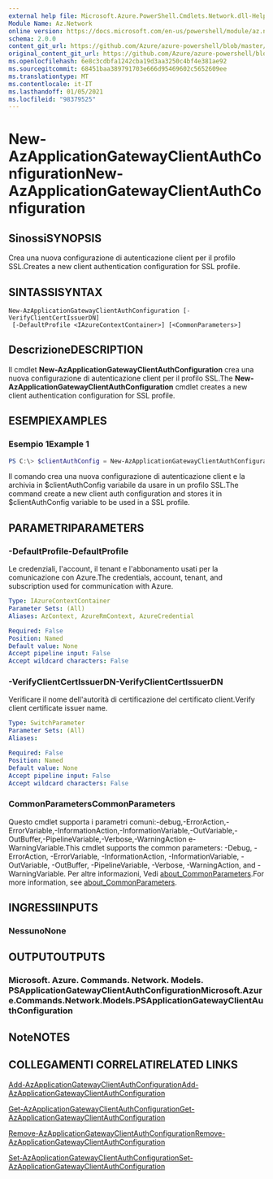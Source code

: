 ```yaml
---
external help file: Microsoft.Azure.PowerShell.Cmdlets.Network.dll-Help.xml
Module Name: Az.Network
online version: https://docs.microsoft.com/en-us/powershell/module/az.network/new-azapplicationgatewayclientauthconfiguration
schema: 2.0.0
content_git_url: https://github.com/Azure/azure-powershell/blob/master/src/Network/Network/help/New-AzApplicationGatewayClientAuthConfiguration.md
original_content_git_url: https://github.com/Azure/azure-powershell/blob/master/src/Network/Network/help/New-AzApplicationGatewayClientAuthConfiguration.md
ms.openlocfilehash: 6e8c3cdbfa1242cba19d3aa3250c4bf4e381ae92
ms.sourcegitcommit: 68451baa389791703e666d95469602c5652609ee
ms.translationtype: MT
ms.contentlocale: it-IT
ms.lasthandoff: 01/05/2021
ms.locfileid: "98379525"
---
```

# <span data-ttu-id="5d27b-101">New-AzApplicationGatewayClientAuthConfiguration</span><span class="sxs-lookup"><span data-stu-id="5d27b-101">New-AzApplicationGatewayClientAuthConfiguration</span></span>

## <span data-ttu-id="5d27b-102">Sinossi</span><span class="sxs-lookup"><span data-stu-id="5d27b-102">SYNOPSIS</span></span>
<span data-ttu-id="5d27b-103">Crea una nuova configurazione di autenticazione client per il profilo SSL.</span><span class="sxs-lookup"><span data-stu-id="5d27b-103">Creates a new client authentication configuration for SSL profile.</span></span>

## <span data-ttu-id="5d27b-104">SINTASSI</span><span class="sxs-lookup"><span data-stu-id="5d27b-104">SYNTAX</span></span>

```
New-AzApplicationGatewayClientAuthConfiguration [-VerifyClientCertIssuerDN]
 [-DefaultProfile <IAzureContextContainer>] [<CommonParameters>]
```

## <span data-ttu-id="5d27b-105">Descrizione</span><span class="sxs-lookup"><span data-stu-id="5d27b-105">DESCRIPTION</span></span>
<span data-ttu-id="5d27b-106">Il cmdlet **New-AzApplicationGatewayClientAuthConfiguration** crea una nuova configurazione di autenticazione client per il profilo SSL.</span><span class="sxs-lookup"><span data-stu-id="5d27b-106">The **New-AzApplicationGatewayClientAuthConfiguration** cmdlet creates a new client authentication configuration for SSL profile.</span></span>

## <span data-ttu-id="5d27b-107">ESEMPI</span><span class="sxs-lookup"><span data-stu-id="5d27b-107">EXAMPLES</span></span>

### <span data-ttu-id="5d27b-108">Esempio 1</span><span class="sxs-lookup"><span data-stu-id="5d27b-108">Example 1</span></span>
```powershell
PS C:\> $clientAuthConfig = New-AzApplicationGatewayClientAuthConfiguration -VerifyClientCertIssuerDN
```

<span data-ttu-id="5d27b-109">Il comando crea una nuova configurazione di autenticazione client e la archivia in $clientAuthConfig variabile da usare in un profilo SSL.</span><span class="sxs-lookup"><span data-stu-id="5d27b-109">The command create a new client auth configuration and stores it in $clientAuthConfig variable to be used in a SSL profile.</span></span> 

## <span data-ttu-id="5d27b-110">PARAMETRI</span><span class="sxs-lookup"><span data-stu-id="5d27b-110">PARAMETERS</span></span>

### <span data-ttu-id="5d27b-111">-DefaultProfile</span><span class="sxs-lookup"><span data-stu-id="5d27b-111">-DefaultProfile</span></span>
<span data-ttu-id="5d27b-112">Le credenziali, l'account, il tenant e l'abbonamento usati per la comunicazione con Azure.</span><span class="sxs-lookup"><span data-stu-id="5d27b-112">The credentials, account, tenant, and subscription used for communication with Azure.</span></span>

```yaml
Type: IAzureContextContainer
Parameter Sets: (All)
Aliases: AzContext, AzureRmContext, AzureCredential

Required: False
Position: Named
Default value: None
Accept pipeline input: False
Accept wildcard characters: False
```

### <span data-ttu-id="5d27b-113">-VerifyClientCertIssuerDN</span><span class="sxs-lookup"><span data-stu-id="5d27b-113">-VerifyClientCertIssuerDN</span></span>
<span data-ttu-id="5d27b-114">Verificare il nome dell'autorità di certificazione del certificato client.</span><span class="sxs-lookup"><span data-stu-id="5d27b-114">Verify client certificate issuer name.</span></span>

```yaml
Type: SwitchParameter
Parameter Sets: (All)
Aliases:

Required: False
Position: Named
Default value: None
Accept pipeline input: False
Accept wildcard characters: False
```

### <span data-ttu-id="5d27b-115">CommonParameters</span><span class="sxs-lookup"><span data-stu-id="5d27b-115">CommonParameters</span></span>
<span data-ttu-id="5d27b-116">Questo cmdlet supporta i parametri comuni:-debug,-ErrorAction,-ErrorVariable,-InformationAction,-InformationVariable,-OutVariable,-OutBuffer,-PipelineVariable,-Verbose,-WarningAction e-WarningVariable.</span><span class="sxs-lookup"><span data-stu-id="5d27b-116">This cmdlet supports the common parameters: -Debug, -ErrorAction, -ErrorVariable, -InformationAction, -InformationVariable, -OutVariable, -OutBuffer, -PipelineVariable, -Verbose, -WarningAction, and -WarningVariable.</span></span> <span data-ttu-id="5d27b-117">Per altre informazioni, Vedi [about_CommonParameters](http://go.microsoft.com/fwlink/?LinkID=113216).</span><span class="sxs-lookup"><span data-stu-id="5d27b-117">For more information, see [about_CommonParameters](http://go.microsoft.com/fwlink/?LinkID=113216).</span></span>

## <span data-ttu-id="5d27b-118">INGRESSI</span><span class="sxs-lookup"><span data-stu-id="5d27b-118">INPUTS</span></span>

### <span data-ttu-id="5d27b-119">Nessuno</span><span class="sxs-lookup"><span data-stu-id="5d27b-119">None</span></span>

## <span data-ttu-id="5d27b-120">OUTPUT</span><span class="sxs-lookup"><span data-stu-id="5d27b-120">OUTPUTS</span></span>

### <span data-ttu-id="5d27b-121">Microsoft. Azure. Commands. Network. Models. PSApplicationGatewayClientAuthConfiguration</span><span class="sxs-lookup"><span data-stu-id="5d27b-121">Microsoft.Azure.Commands.Network.Models.PSApplicationGatewayClientAuthConfiguration</span></span>

## <span data-ttu-id="5d27b-122">Note</span><span class="sxs-lookup"><span data-stu-id="5d27b-122">NOTES</span></span>

## <span data-ttu-id="5d27b-123">COLLEGAMENTI CORRELATI</span><span class="sxs-lookup"><span data-stu-id="5d27b-123">RELATED LINKS</span></span>

[<span data-ttu-id="5d27b-124">Add-AzApplicationGatewayClientAuthConfiguration</span><span class="sxs-lookup"><span data-stu-id="5d27b-124">Add-AzApplicationGatewayClientAuthConfiguration</span></span>](./Add-AzApplicationGatewayClientAuthConfiguration.md)

[<span data-ttu-id="5d27b-125">Get-AzApplicationGatewayClientAuthConfiguration</span><span class="sxs-lookup"><span data-stu-id="5d27b-125">Get-AzApplicationGatewayClientAuthConfiguration</span></span>](./Get-AzApplicationGatewayClientAuthConfiguration.md)

[<span data-ttu-id="5d27b-126">Remove-AzApplicationGatewayClientAuthConfiguration</span><span class="sxs-lookup"><span data-stu-id="5d27b-126">Remove-AzApplicationGatewayClientAuthConfiguration</span></span>](./Remove-AzApplicationGatewayClientAuthConfiguration.md)

[<span data-ttu-id="5d27b-127">Set-AzApplicationGatewayClientAuthConfiguration</span><span class="sxs-lookup"><span data-stu-id="5d27b-127">Set-AzApplicationGatewayClientAuthConfiguration</span></span>](./Set-AzApplicationGatewayClientAuthConfiguration.md)